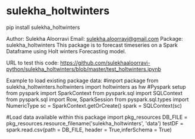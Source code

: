 # sulekha_holtwinters

pip install sulekha_holtwinters

Author: Sulekha Aloorravi Email: sulekha.aloorravi@gmail.com Package: sulekha_holtwinters This package is to forecast timeseries on a Spark Dataframe using Holt winters Forecasting model.

URL to test this code: https://github.com/sulekhaaloorravi-python/sulekha_holtwinters/blob/master/test_holtwinters.ipynb

Example to load existing package data:
#import package from sulekha_holtwinters.holtwinters import holtwinters as hw #Pyspark setup from pyspark import SparkContext from pyspark.sql import SQLContext from pyspark.sql import Row, SparkSession from pyspark.sql.types import NumericType sc = SparkContext.getOrCreate() spark = SQLContext(sc)

#Load data available within this package import pkg_resources DB_FILE = pkg_resources.resource_filename('sulekha_holtwinters', 'data') testDF = spark.read.csv(path = DB_FILE, header = True,inferSchema = True)
